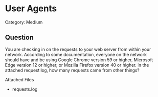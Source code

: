 # User Agents
Category: Medium

## Question

You are checking in on the requests to your web server from within your network. According to some documentation, everyone on the network should have and be using Google Chrome version 59 or higher, Microsoft Edge version 12 or higher, or Mozilla Firefox version 40 or higher. In the attached request log, how many requests came from other things?

Attached Files
- requests.log
